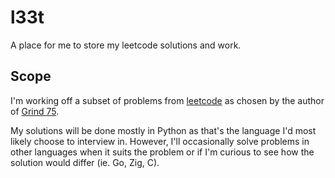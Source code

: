 # l33t

A place for me to store my leetcode solutions and work.

## Scope

I'm working off a subset of problems from [leetcode](leetcode.com) as chosen by the author of [Grind 75](https://www.techinterviewhandbook.org/grind75).

My solutions will be done mostly in Python as that's the language I'd most likely choose to interview in. However, I'll occasionally solve problems in other languages when it suits the problem or if I'm curious to see how the solution would differ (ie. Go, Zig, C).
